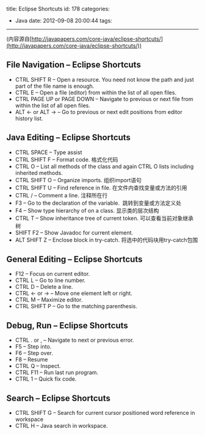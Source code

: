 title: Eclipse Shortcuts
id: 178
categories:
  - Java
date: 2012-09-08 20:00:44
tags:
---

(内容源自[http://javapapers.com/core-java/eclipse-shortcuts/](http://javapapers.com/core-java/eclipse-shortcuts/))

## File Navigation – Eclipse Shortcuts

*   CTRL SHIFT R – Open a resource. You need not know the path and just part of the file name is enough.
*   CTRL E – Open a file (editor) from within the list of all open files.
*   CTRL PAGE UP or PAGE DOWN – Navigate to previous or next file from within the list of all open files.
*   ALT <- or ALT -> – Go to previous or next edit positions from editor history list.<!--more-->

## Java Editing – Eclipse Shortcuts

*   CTRL SPACE – Type assist
*   CTRL SHIFT F – Format code. 格式化代码
*   CTRL O – List all methods of the class and again CTRL O lists including inherited methods.
*   CTRL SHIFT O – Organize imports. 组织import语句
*   CTRL SHIFT U – Find reference in file. 在文件内查找变量或方法的引用
*   CTRL / – Comment a line. 注释所在行
*   F3 – Go to the declaration of the variable.  跳转到变量或方法定义处
*   F4 – Show type hierarchy of on a class. 显示类的层次结构
*   CTRL T – Show inheritance tree of current token. 可以查看当前对象继承树
*   SHIFT F2 – Show Javadoc for current element.
*   ALT SHIFT Z – Enclose block in try-catch. 将选中的代码块用try-catch包围

## General Editing – Eclipse Shortcuts

*   F12 – Focus on current editor.
*   CTRL L – Go to line number.
*   CTRL D – Delete a line.
*   CTRL <- or -> – Move one element left or right.
*   CTRL M – Maximize editor.
*   CTRL SHIFT P – Go to the matching parenthesis.

## Debug, Run – Eclipse Shortcuts

*   CTRL . or , – Navigate to next or previous error.
*   F5 – Step into.
*   F6 – Step over.
*   F8 – Resume
*   CTRL Q – Inspect.
*   CTRL F11 – Run last run program.
*   CTRL 1 – Quick fix code.

## Search – Eclipse Shortcuts

*   CTRL SHIFT G – Search for current cursor positioned word reference in workspace
*   CTRL H – Java search in workspace.
